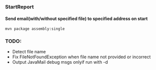 ### StartReport
#### Send email(with/without specified file) to specified address on start
`mvn package assembly:single`
### TODO:
- Detect file name
- Fix FileNotFoundException when file name not provided or incorrect
- Output JavaMail debug msgs onlyif run with -d